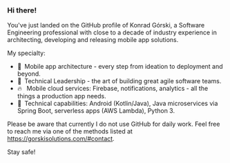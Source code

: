 ### Hi there!

You've just landed on the GitHub profile of Konrad Górski, a Software Engineering professional with close to a decade of industry experience in architecting, developing and releasing mobile app solutions.

My specialty:
- :muscle:&ensp;Mobile app architecture - every step from ideation to deployment and beyond.
- :dancers:&ensp;Technical Leadership - the art of building great agile software teams.
- :fire:&ensp; Mobile cloud services: Firebase, notifications, analytics - all the things a production app needs.
- :robot:&ensp;Technical capabilities: Android (Kotlin/Java), Java microservices via Spring Boot, serverless apps (AWS Lambda), Python 3.

Please be aware that currently I do not use GitHub for daily work. Feel free to reach me via one of the methods listed at https://gorskisolutions.com/#contact.

Stay safe!

